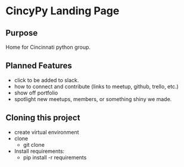# CincyPy Landing Page
## Purpose
Home for Cincinnati python group.

## Planned Features
* click to be added to slack.
* how to connect and contribute (links to meetup, github, trello, etc.)
* show off portfolio
* spotlight new meetups, members, or something shiny we made.

## Cloning this project
* create virtual environment
* clone
    * git clone <path to github project>
* Install requirements:
    * pip install -r requirements